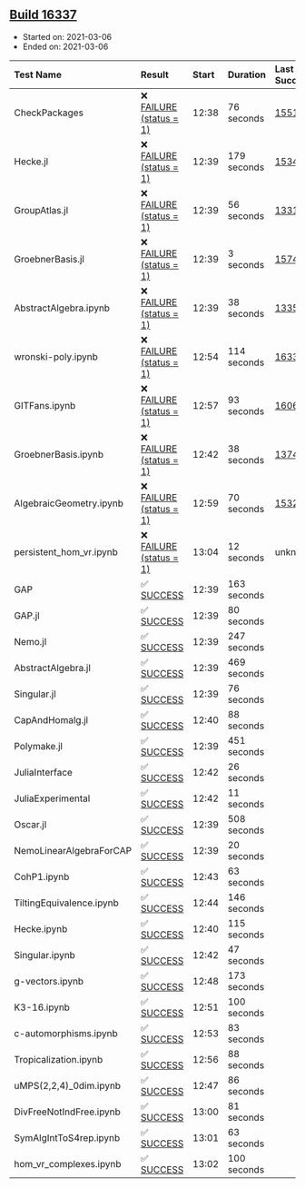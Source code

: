 ## [Build 16337](https://oscarci.mathematik.uni-kl.de/job/oscar/16337/)

* Started on: 2021-03-06
* Ended on: 2021-03-06

| Test Name    | Result | Start | Duration | Last Success | First Failure |
|:-------------|:-------|:------|:---------|:-------------|:--------------|
| CheckPackages | ❌ [FAILURE (status = 1)](https://oscarci.mathematik.uni-kl.de/job/oscar/16337/artifact/logs/build-16337/CheckPackages.log) | 12:38 | 76 seconds | [15514](https://oscarci.mathematik.uni-kl.de/job/oscar/15514/) | [15515](https://oscarci.mathematik.uni-kl.de/job/oscar/15515/) |
| Hecke.jl | ❌ [FAILURE (status = 1)](https://oscarci.mathematik.uni-kl.de/job/oscar/16337/artifact/logs/build-16337/Hecke.jl.log) | 12:39 | 179 seconds | [15344](https://oscarci.mathematik.uni-kl.de/job/oscar/15344/) | [15348](https://oscarci.mathematik.uni-kl.de/job/oscar/15348/) |
| GroupAtlas.jl | ❌ [FAILURE (status = 1)](https://oscarci.mathematik.uni-kl.de/job/oscar/16337/artifact/logs/build-16337/GroupAtlas.jl.log) | 12:39 | 56 seconds | [13311](https://oscarci.mathematik.uni-kl.de/job/oscar/13311/) | [13312](https://oscarci.mathematik.uni-kl.de/job/oscar/13312/) |
| GroebnerBasis.jl | ❌ [FAILURE (status = 1)](https://oscarci.mathematik.uni-kl.de/job/oscar/16337/artifact/logs/build-16337/GroebnerBasis.jl.log) | 12:39 | 3 seconds | [15745](https://oscarci.mathematik.uni-kl.de/job/oscar/15745/) | [15746](https://oscarci.mathematik.uni-kl.de/job/oscar/15746/) |
| AbstractAlgebra.ipynb | ❌ [FAILURE (status = 1)](https://oscarci.mathematik.uni-kl.de/job/oscar/16337/artifact/logs/build-16337/AbstractAlgebra.ipynb.log) | 12:39 | 38 seconds | [13355](https://oscarci.mathematik.uni-kl.de/job/oscar/13355/) | [13356](https://oscarci.mathematik.uni-kl.de/job/oscar/13356/) |
| wronski-poly.ipynb | ❌ [FAILURE (status = 1)](https://oscarci.mathematik.uni-kl.de/job/oscar/16337/artifact/logs/build-16337/wronski-poly.ipynb.log) | 12:54 | 114 seconds | [16335](https://oscarci.mathematik.uni-kl.de/job/oscar/16335/) | [16336](https://oscarci.mathematik.uni-kl.de/job/oscar/16336/) |
| GITFans.ipynb | ❌ [FAILURE (status = 1)](https://oscarci.mathematik.uni-kl.de/job/oscar/16337/artifact/logs/build-16337/GITFans.ipynb.log) | 12:57 | 93 seconds | [16068](https://oscarci.mathematik.uni-kl.de/job/oscar/16068/) | [16069](https://oscarci.mathematik.uni-kl.de/job/oscar/16069/) |
| GroebnerBasis.ipynb | ❌ [FAILURE (status = 1)](https://oscarci.mathematik.uni-kl.de/job/oscar/16337/artifact/logs/build-16337/GroebnerBasis.ipynb.log) | 12:42 | 38 seconds | [13748](https://oscarci.mathematik.uni-kl.de/job/oscar/13748/) | [13749](https://oscarci.mathematik.uni-kl.de/job/oscar/13749/) |
| AlgebraicGeometry.ipynb | ❌ [FAILURE (status = 1)](https://oscarci.mathematik.uni-kl.de/job/oscar/16337/artifact/logs/build-16337/AlgebraicGeometry.ipynb.log) | 12:59 | 70 seconds | [15322](https://oscarci.mathematik.uni-kl.de/job/oscar/15322/) | [15323](https://oscarci.mathematik.uni-kl.de/job/oscar/15323/) |
| persistent_hom_vr.ipynb | ❌ [FAILURE (status = 1)](https://oscarci.mathematik.uni-kl.de/job/oscar/16337/artifact/logs/build-16337/persistent_hom_vr.ipynb.log) | 13:04 | 12 seconds | unknown | unknown |
| GAP | ✅ [SUCCESS](https://oscarci.mathematik.uni-kl.de/job/oscar/16337/artifact/logs/build-16337/GAP.log) | 12:39 | 163 seconds |  |  |
| GAP.jl | ✅ [SUCCESS](https://oscarci.mathematik.uni-kl.de/job/oscar/16337/artifact/logs/build-16337/GAP.jl.log) | 12:39 | 80 seconds |  |  |
| Nemo.jl | ✅ [SUCCESS](https://oscarci.mathematik.uni-kl.de/job/oscar/16337/artifact/logs/build-16337/Nemo.jl.log) | 12:39 | 247 seconds |  |  |
| AbstractAlgebra.jl | ✅ [SUCCESS](https://oscarci.mathematik.uni-kl.de/job/oscar/16337/artifact/logs/build-16337/AbstractAlgebra.jl.log) | 12:39 | 469 seconds |  |  |
| Singular.jl | ✅ [SUCCESS](https://oscarci.mathematik.uni-kl.de/job/oscar/16337/artifact/logs/build-16337/Singular.jl.log) | 12:39 | 76 seconds |  |  |
| CapAndHomalg.jl | ✅ [SUCCESS](https://oscarci.mathematik.uni-kl.de/job/oscar/16337/artifact/logs/build-16337/CapAndHomalg.jl.log) | 12:40 | 88 seconds |  |  |
| Polymake.jl | ✅ [SUCCESS](https://oscarci.mathematik.uni-kl.de/job/oscar/16337/artifact/logs/build-16337/Polymake.jl.log) | 12:39 | 451 seconds |  |  |
| JuliaInterface | ✅ [SUCCESS](https://oscarci.mathematik.uni-kl.de/job/oscar/16337/artifact/logs/build-16337/JuliaInterface.log) | 12:42 | 26 seconds |  |  |
| JuliaExperimental | ✅ [SUCCESS](https://oscarci.mathematik.uni-kl.de/job/oscar/16337/artifact/logs/build-16337/JuliaExperimental.log) | 12:42 | 11 seconds |  |  |
| Oscar.jl | ✅ [SUCCESS](https://oscarci.mathematik.uni-kl.de/job/oscar/16337/artifact/logs/build-16337/Oscar.jl.log) | 12:39 | 508 seconds |  |  |
| NemoLinearAlgebraForCAP | ✅ [SUCCESS](https://oscarci.mathematik.uni-kl.de/job/oscar/16337/artifact/logs/build-16337/NemoLinearAlgebraForCAP.log) | 12:39 | 20 seconds |  |  |
| CohP1.ipynb | ✅ [SUCCESS](https://oscarci.mathematik.uni-kl.de/job/oscar/16337/artifact/logs/build-16337/CohP1.ipynb.log) | 12:43 | 63 seconds |  |  |
| TiltingEquivalence.ipynb | ✅ [SUCCESS](https://oscarci.mathematik.uni-kl.de/job/oscar/16337/artifact/logs/build-16337/TiltingEquivalence.ipynb.log) | 12:44 | 146 seconds |  |  |
| Hecke.ipynb | ✅ [SUCCESS](https://oscarci.mathematik.uni-kl.de/job/oscar/16337/artifact/logs/build-16337/Hecke.ipynb.log) | 12:40 | 115 seconds |  |  |
| Singular.ipynb | ✅ [SUCCESS](https://oscarci.mathematik.uni-kl.de/job/oscar/16337/artifact/logs/build-16337/Singular.ipynb.log) | 12:42 | 47 seconds |  |  |
| g-vectors.ipynb | ✅ [SUCCESS](https://oscarci.mathematik.uni-kl.de/job/oscar/16337/artifact/logs/build-16337/g-vectors.ipynb.log) | 12:48 | 173 seconds |  |  |
| K3-16.ipynb | ✅ [SUCCESS](https://oscarci.mathematik.uni-kl.de/job/oscar/16337/artifact/logs/build-16337/K3-16.ipynb.log) | 12:51 | 100 seconds |  |  |
| c-automorphisms.ipynb | ✅ [SUCCESS](https://oscarci.mathematik.uni-kl.de/job/oscar/16337/artifact/logs/build-16337/c-automorphisms.ipynb.log) | 12:53 | 83 seconds |  |  |
| Tropicalization.ipynb | ✅ [SUCCESS](https://oscarci.mathematik.uni-kl.de/job/oscar/16337/artifact/logs/build-16337/Tropicalization.ipynb.log) | 12:56 | 88 seconds |  |  |
| uMPS(2,2,4)_0dim.ipynb | ✅ [SUCCESS](https://oscarci.mathematik.uni-kl.de/job/oscar/16337/artifact/logs/build-16337/uMPS-2-2-4-_0dim.ipynb.log) | 12:47 | 86 seconds |  |  |
| DivFreeNotIndFree.ipynb | ✅ [SUCCESS](https://oscarci.mathematik.uni-kl.de/job/oscar/16337/artifact/logs/build-16337/DivFreeNotIndFree.ipynb.log) | 13:00 | 81 seconds |  |  |
| SymAlgIntToS4rep.ipynb | ✅ [SUCCESS](https://oscarci.mathematik.uni-kl.de/job/oscar/16337/artifact/logs/build-16337/SymAlgIntToS4rep.ipynb.log) | 13:01 | 63 seconds |  |  |
| hom_vr_complexes.ipynb | ✅ [SUCCESS](https://oscarci.mathematik.uni-kl.de/job/oscar/16337/artifact/logs/build-16337/hom_vr_complexes.ipynb.log) | 13:02 | 100 seconds |  |  |
